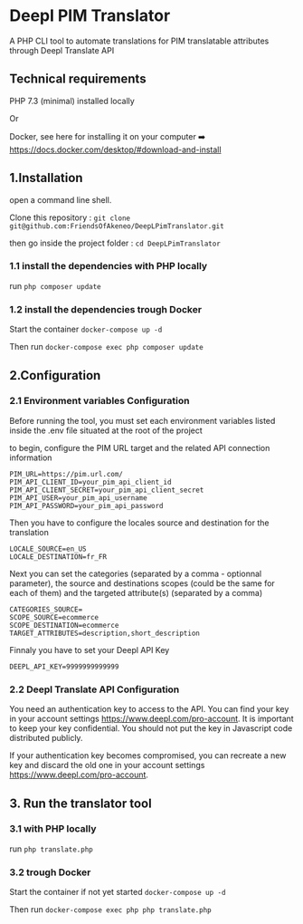# Deepl PIM Translator
A PHP CLI tool to automate translations for PIM translatable attributes through Deepl Translate API

## Technical requirements

PHP 7.3 (minimal) installed locally

Or

Docker, see here for installing it on your computer ➡️ https://docs.docker.com/desktop/#download-and-install

## 1.Installation

open a command line shell.

Clone this repository : `git clone git@github.com:FriendsOfAkeneo/DeepLPimTranslator.git`

then go inside the project folder : `cd DeepLPimTranslator`

### 1.1 install the dependencies with PHP locally
run `php composer update`

### 1.2 install the dependencies trough Docker
Start the container
`docker-compose up -d`

Then run
`docker-compose exec php composer update`

## 2.Configuration

### 2.1 Environment variables Configuration

Before running the tool, you must set each environment variables listed inside the .env file situated at the root of the project

to begin, configure the PIM URL target and the related API connection information
```
PIM_URL=https://pim.url.com/
PIM_API_CLIENT_ID=your_pim_api_client_id
PIM_API_CLIENT_SECRET=your_pim_api_client_secret
PIM_API_USER=your_pim_api_username
PIM_API_PASSWORD=your_pim_api_password
```

Then you have to configure the locales source and destination for the translation
```
LOCALE_SOURCE=en_US
LOCALE_DESTINATION=fr_FR
```
Next you can set the categories  (separated by a comma - optionnal parameter), the source and destinations scopes (could be the same for each of them) and the targeted attribute(s) (separated by a comma)
```
CATEGORIES_SOURCE=
SCOPE_SOURCE=ecommerce
SCOPE_DESTINATION=ecommerce
TARGET_ATTRIBUTES=description,short_description
```
Finnaly you have to set your Deepl API Key 
```
DEEPL_API_KEY=9999999999999
```

### 2.2 Deepl Translate API Configuration

You need an authentication key to access to the API.
You can find your key in your account settings https://www.deepl.com/pro-account. It is important to keep your key confidential. You should not put the key in Javascript code distributed publicly.

If your authentication key becomes compromised, you can recreate a new key and discard the old one in your account settings https://www.deepl.com/pro-account.

## 3. Run the translator tool

### 3.1 with PHP locally
run `php translate.php`

### 3.2 trough Docker
Start the container if not yet started
`docker-compose up -d`

Then run
`docker-compose exec php php translate.php`




